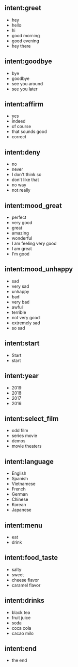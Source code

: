 ## intent:greet
- hey
- hello
- hi
- good morning
- good evening
- hey there

## intent:goodbye
- bye
- goodbye
- see you around
- see you later

## intent:affirm
- yes
- indeed
- of course
- that sounds good
- correct

## intent:deny
- no
- never
- I don't think so
- don't like that
- no way
- not really

## intent:mood_great
- perfect
- very good
- great
- amazing
- wonderful
- I am feeling very good
- I am great
- I'm good

## intent:mood_unhappy
- sad
- very sad
- unhappy
- bad
- very bad
- awful
- terrible
- not very good
- extremely sad
- so sad

## intent:start
- Start
- start

## intent:year
- 2019
- 2018
- 2017
- 2016

## intent:select_film
- odd film
- series movie
- demos
- movie theaters

## intent:language
- English
- Spanish
- Vietnamese
- French
- German
- Chinese
- Korean
- Japanese

## intent:menu
- eat
- drink

## intent:food_taste
- salty
- sweet
- cheese flavor
- caramel flavor

## intent:drinks
- black tea
- fruit juice
- soda
- coca cola
- cacao milo

## intent:end
- the end

